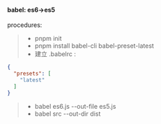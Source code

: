 #### babel: es6->es5
procedures:
> - pnpm init
> - pnpm install babel-cli babel-preset-latest
> - 建立 .babelrc :
```json
{
  "presets": [
    "latest"
  ]
}
```

> - babel es6.js --out-file es5.js
> - babel src --out-dir dist